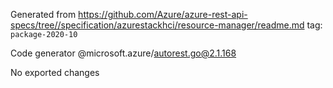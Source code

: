 Generated from https://github.com/Azure/azure-rest-api-specs/tree//specification/azurestackhci/resource-manager/readme.md tag: `package-2020-10`

Code generator @microsoft.azure/autorest.go@2.1.168

No exported changes